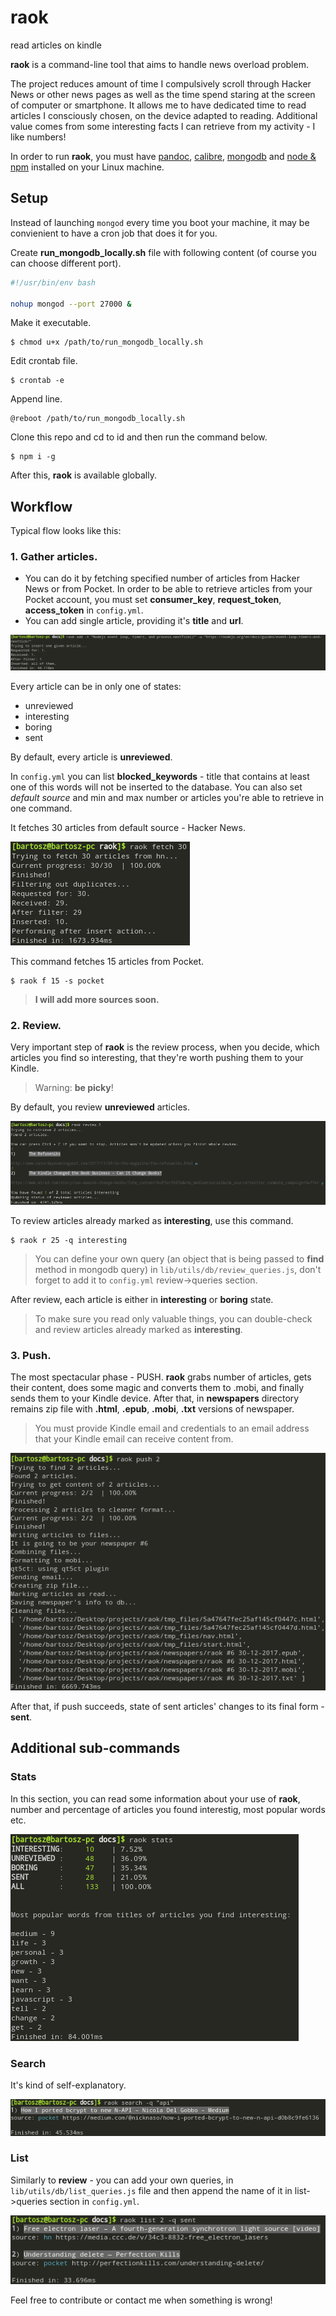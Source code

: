 # raok

read articles on kindle

**raok** is a command-line tool that aims to handle news overload problem.

The project reduces amount of time I compulsively scroll through Hacker News or other news pages as well as the time spend staring at the screen of computer or smartphone. It allows me to have dedicated time to read articles I consciously chosen, on the device adapted to reading. Additional value comes from some interesting facts I can retrieve from my activity - I like numbers!

In order to run **raok**, you must have [pandoc](http://pandoc.org/), [calibre](https://calibre-ebook.com/), [mongodb](https://www.mongodb.com/) and [node & npm](https://nodejs.org/en/) installed on your Linux machine.

## Setup

Instead of launching `mongod` every time you boot your machine, it may be convienient to have a cron job that does it for you.

Create **run_mongodb_locally.sh** file with following content (of course you can choose different port).

```bash
#!/usr/bin/env bash

nohup mongod --port 27000 &
```

Make it executable.

```console
$ chmod u+x /path/to/run_mongodb_locally.sh
```

Edit crontab file.

```console
$ crontab -e
```

Append line.

```console
@reboot /path/to/run_mongodb_locally.sh
```

Clone this repo and cd to id and then run the command below.

```console
$ npm i -g
```

After this, **raok** is available globally.

## Workflow

Typical flow looks like this:

### 1. Gather articles.

* You can do it by fetching specified number of articles from Hacker News or from Pocket. In order to be able to retrieve articles from your Pocket account, you must set **consumer_key**, **request_token**, **access_token** in `config.yml`.
* You can add single article, providing it's **title** and **url**.

![add](docs/add.png)

Every article can be in only one of states:

* unreviewed
* interesting
* boring
* sent

By default, every article is **unreviewed**.

In `config.yml` you can list **blocked_keywords** - title that contains at least one of this words will not be inserted to the database. You can also set _default source_ and min and max number or articles you're able to retrieve in one command.

It fetches 30 articles from default source - Hacker News.

![fetch](docs/fetch.png)

This command fetches 15 articles from Pocket.

```console
$ raok f 15 -s pocket
```

> **I will add more sources soon.**

### 2. Review.

Very important step of **raok** is the review process, when you decide, which articles you find so interesting, that they're worth pushing them to your Kindle.

> Warning: **be picky**!

By default, you review **unreviewed** articles.

![review](docs/review.png)

To review articles already marked as **interesting**, use this command.

```console
$ raok r 25 -q interesting
```

> You can define your own query (an object that is being passed to **find** method in mongodb query) in `lib/utils/db/review_queries.js`, don't forget to add it to `config.yml` review->queries section.

After review, each article is either in **interesting** or **boring** state.

> To make sure you read only valuable things, you can double-check and review articles already marked as **interesting**.

### 3. Push.

The most spectacular phase - PUSH. **raok** grabs number of articles, gets their content, does some magic and converts them to .mobi, and finally sends them to your Kindle device. After that, in **newspapers** directory remains zip file with **.html**, **.epub**, **.mobi**, **.txt** versions of newspaper.

> You must provide Kindle email and credentials to an email address that your Kindle email can receive content from.

![push](docs/push.png)

After that, if push succeeds, state of sent articles' changes to its final form - **sent**.

## Additional sub-commands

### Stats

In this section, you can read some information about your use of **raok**, number and percentage of articles you found interestig, most popular words etc.

![stats](docs/stats.png)

### Search

It's kind of self-explanatory.

![search](docs/search.png)

### List

Similarly to **review** - you can add your own queries, in `lib/utils/db/list_queries.js` file and then append the name of it in list->queries section in `config.yml`.

![list](docs/list.png)

Feel free to contribute or contact me when something is wrong!

